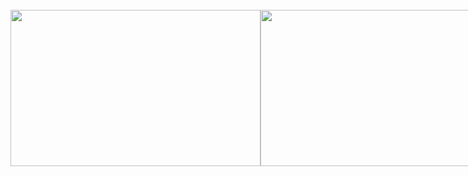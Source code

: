 <div style="display: flex; margin-top: 25px">
  <img src="https://user-images.githubusercontent.com/89903354/225740318-22fddc5a-af20-485b-a285-8f78590095c7.png" width="400" height="250">
  <img src="https://user-images.githubusercontent.com/89903354/225740910-15fef8d3-8bb2-4717-a943-3f9447a65131.png" width="400" height="250">
</div>

